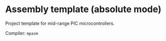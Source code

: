 # Assembly template (absolute mode)

Project template for mid-range PIC microcontrollers.  

Compiler: `mpasm`